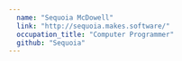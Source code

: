 ```yaml
---
  name: "Sequoia McDowell"
  link: "http://sequoia.makes.software/"
  occupation_title: "Computer Programmer"
  github: "Sequoia"
---
```

